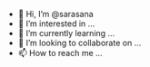- 👋 Hi, I’m @sarasana
- 👀 I’m interested in ...
- 🌱 I’m currently learning ...
- 💞️ I’m looking to collaborate on ...
- 📫 How to reach me ...

<!---
sarasana/sarasana is a ✨ special ✨ repository because its `README.md` (this file) appears on your GitHub profile.
You can click the Preview link to take a look at your changes.
--->

